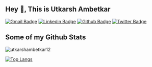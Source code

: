 ## Hey 👋, This is Utkarsh Ambetkar
[![Gmail Badge](https://img.shields.io/badge/-utkarshambetkar12@gmail.com-c14438?style=flat&logo=Gmail&logoColor=white&link=mailto:utkarshambetkar12@gmail.com)](mailto:utkarshambetkar12@gmail.com) 
[![Linkedin Badge](https://img.shields.io/badge/-utkarshambetkar-0072b1?style=flat&logo=Linkedin&logoColor=white&link=https://www.linkedin.com/in/utkarshambetkar/)](https://www.linkedin.com/in/utkarshambetkar/) [![Github Badge](https://img.shields.io/badge/-utkarshambetkar12-grey?style=flat&logo=github&logoColor=white&link=https://github.com/UTKARSH552/)](https://www.github.com/UTKARSH552/) [![Twitter Badge](https://img.shields.io/badge/-utkarshambetkar-00acee?style=flat&logo=twitter&logoColor=white&link=https://twitter.com/utkarshambetkar/)](https://www.twitter.com/utkarshambetkar/) 
## Some of my Github Stats
<p align=left> <img src=https://komarev.com/ghpvc/?username=utkarshambetkar12 alt=utkarshambetkar12 /> </p>

[![Top Langs](https://github-readme-stats.vercel.app/api/top-langs/?username=utkarshambetkar12&layout=compact)](https://github.com/utkarshambetkar12/github-readme-stats)

<!--
**UTKARSH552/UTKARSH552** is a ✨ _special_ ✨ repository because its `README.md` (this file) appears on your GitHub profile.

Here are some ideas to get you started:

- 🔭 I’m currently working on ...
- 🌱 I’m currently learning ...
- 👯 I’m looking to collaborate on ...
- 🤔 I’m looking for help with ...
- 💬 Ask me about ...
- 📫 How to reach me: ...
- 😄 Pronouns: ...
- ⚡ Fun fact: ...
-->
